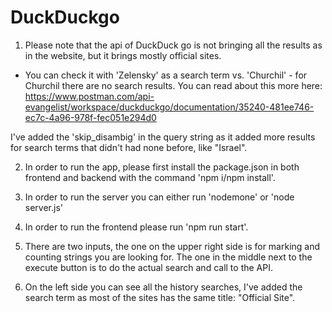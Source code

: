 # DuckDuckgo

1. Please note that the api of DuckDuck go is not bringing all the results as in the website, but it brings mostly official sites.

- You can check it with 'Zelensky' as a search term vs. 'Churchil' - for Churchil there are no search results.
  You can read about this more here: https://www.postman.com/api-evangelist/workspace/duckduckgo/documentation/35240-481ee746-ec7c-4a96-978f-fec051e294d0

I've added the 'skip_disambig' in the query string as it added more results for search terms that didn't had none before, like "Israel".

2. In order to run the app, please first install the package.json in both frontend and backend with the command 'npm i/npm install'.

3. In order to run the server you can either run 'nodemone' or 'node server.js'

4. In order to run the frontend please run 'npm run start'.

5. There are two inputs, the one on the upper right side is for marking and counting strings you are looking for.
   The one in the middle next to the execute button is to do the actual search and call to the API.

6. On the left side you can see all the history searches, I've added the search term as most of the sites has the same title: "Official Site".
